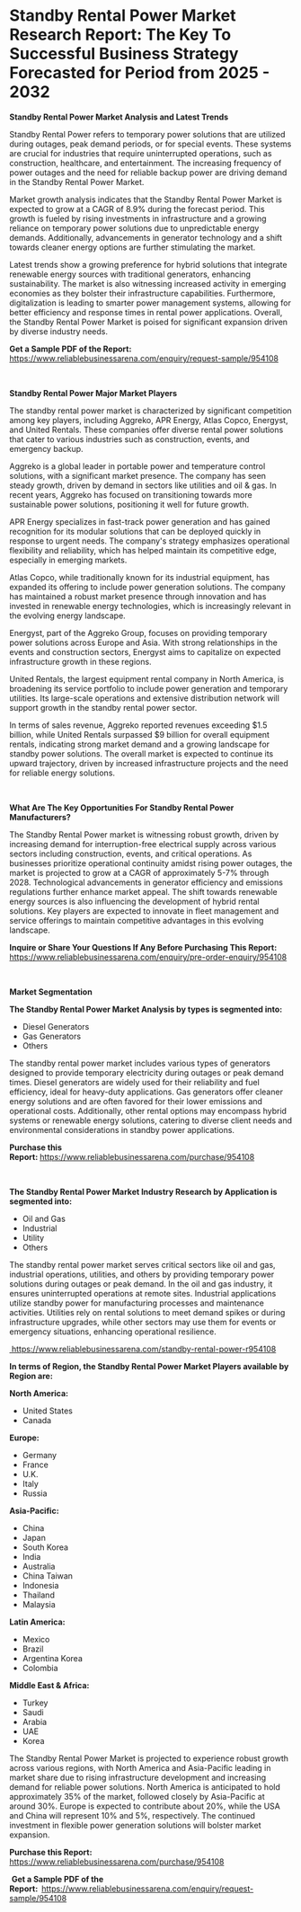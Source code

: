 <p><h1>Standby Rental Power Market Research Report: The Key To Successful Business Strategy Forecasted for Period from 2025 - 2032</h1></p><p><strong>Standby Rental Power Market Analysis and Latest Trends</strong></p>
<p><p>Standby Rental Power refers to temporary power solutions that are utilized during outages, peak demand periods, or for special events. These systems are crucial for industries that require uninterrupted operations, such as construction, healthcare, and entertainment. The increasing frequency of power outages and the need for reliable backup power are driving demand in the Standby Rental Power Market.</p><p>Market growth analysis indicates that the Standby Rental Power Market is expected to grow at a CAGR of 8.9% during the forecast period. This growth is fueled by rising investments in infrastructure and a growing reliance on temporary power solutions due to unpredictable energy demands. Additionally, advancements in generator technology and a shift towards cleaner energy options are further stimulating the market.</p><p>Latest trends show a growing preference for hybrid solutions that integrate renewable energy sources with traditional generators, enhancing sustainability. The market is also witnessing increased activity in emerging economies as they bolster their infrastructure capabilities. Furthermore, digitalization is leading to smarter power management systems, allowing for better efficiency and response times in rental power applications. Overall, the Standby Rental Power Market is poised for significant expansion driven by diverse industry needs.</p></p>
<p><strong>Get a Sample PDF of the Report:&nbsp;</strong> <a href="https://www.reliablebusinessarena.com/enquiry/request-sample/954108?utm_campaign=3353&utm_medium=2&utm_source=Github&utm_content=ia&utm_term=18042025&utm_id=standby-rental-power">https://www.reliablebusinessarena.com/enquiry/request-sample/954108</a></p>
<p>&nbsp;</p>
<p><strong>Standby Rental Power Major Market Players</strong></p>
<p><p>The standby rental power market is characterized by significant competition among key players, including Aggreko, APR Energy, Atlas Copco, Energyst, and United Rentals. These companies offer diverse rental power solutions that cater to various industries such as construction, events, and emergency backup.</p><p>Aggreko is a global leader in portable power and temperature control solutions, with a significant market presence. The company has seen steady growth, driven by demand in sectors like utilities and oil & gas. In recent years, Aggreko has focused on transitioning towards more sustainable power solutions, positioning it well for future growth.</p><p>APR Energy specializes in fast-track power generation and has gained recognition for its modular solutions that can be deployed quickly in response to urgent needs. The company's strategy emphasizes operational flexibility and reliability, which has helped maintain its competitive edge, especially in emerging markets.</p><p>Atlas Copco, while traditionally known for its industrial equipment, has expanded its offering to include power generation solutions. The company has maintained a robust market presence through innovation and has invested in renewable energy technologies, which is increasingly relevant in the evolving energy landscape.</p><p>Energyst, part of the Aggreko Group, focuses on providing temporary power solutions across Europe and Asia. With strong relationships in the events and construction sectors, Energyst aims to capitalize on expected infrastructure growth in these regions.</p><p>United Rentals, the largest equipment rental company in North America, is broadening its service portfolio to include power generation and temporary utilities. Its large-scale operations and extensive distribution network will support growth in the standby rental power sector.</p><p>In terms of sales revenue, Aggreko reported revenues exceeding $1.5 billion, while United Rentals surpassed $9 billion for overall equipment rentals, indicating strong market demand and a growing landscape for standby power solutions. The overall market is expected to continue its upward trajectory, driven by increased infrastructure projects and the need for reliable energy solutions.</p></p>
<p>&nbsp;</p>
<p><strong>What Are The Key Opportunities For Standby Rental Power Manufacturers?</strong></p>
<p><p>The Standby Rental Power market is witnessing robust growth, driven by increasing demand for interruption-free electrical supply across various sectors including construction, events, and critical operations. As businesses prioritize operational continuity amidst rising power outages, the market is projected to grow at a CAGR of approximately 5-7% through 2028. Technological advancements in generator efficiency and emissions regulations further enhance market appeal. The shift towards renewable energy sources is also influencing the development of hybrid rental solutions. Key players are expected to innovate in fleet management and service offerings to maintain competitive advantages in this evolving landscape.</p></p>
<p><strong>Inquire or Share Your Questions If Any Before Purchasing This Report:</strong> <a href="https://www.reliablebusinessarena.com/enquiry/pre-order-enquiry/954108?utm_campaign=3353&utm_medium=2&utm_source=Github&utm_content=ia&utm_term=18042025&utm_id=standby-rental-power">https://www.reliablebusinessarena.com/enquiry/pre-order-enquiry/954108</a></p>
<p>&nbsp;</p>
<p><strong>Market Segmentation</strong></p>
<p><strong>The Standby Rental Power Market Analysis by types is segmented into:</strong></p>
<p><ul><li>Diesel Generators</li><li>Gas Generators</li><li>Others</li></ul></p>
<p><p>The standby rental power market includes various types of generators designed to provide temporary electricity during outages or peak demand times. Diesel generators are widely used for their reliability and fuel efficiency, ideal for heavy-duty applications. Gas generators offer cleaner energy solutions and are often favored for their lower emissions and operational costs. Additionally, other rental options may encompass hybrid systems or renewable energy solutions, catering to diverse client needs and environmental considerations in standby power applications.</p></p>
<p><strong>Purchase this Report:&nbsp;</strong><a href="https://www.reliablebusinessarena.com/purchase/954108?utm_campaign=3353&utm_medium=2&utm_source=Github&utm_content=ia&utm_term=18042025&utm_id=standby-rental-power">https://www.reliablebusinessarena.com/purchase/954108</a></p>
<p>&nbsp;</p>
<p><strong>The Standby Rental Power Market Industry Research by Application is segmented into:</strong></p>
<p><ul><li>Oil and Gas</li><li>Industrial</li><li>Utility</li><li>Others</li></ul></p>
<p><p>The standby rental power market serves critical sectors like oil and gas, industrial operations, utilities, and others by providing temporary power solutions during outages or peak demand. In the oil and gas industry, it ensures uninterrupted operations at remote sites. Industrial applications utilize standby power for manufacturing processes and maintenance activities. Utilities rely on rental solutions to meet demand spikes or during infrastructure upgrades, while other sectors may use them for events or emergency situations, enhancing operational resilience.</p></p>
<p><a href="https://www.reliablebusinessarena.com/standby-rental-power-r954108?utm_campaign=3353&utm_medium=2&utm_source=Github&utm_content=ia&utm_term=18042025&utm_id=standby-rental-power">&nbsp;https://www.reliablebusinessarena.com/standby-rental-power-r954108</a></p>
<p><strong>In terms of Region, the Standby Rental Power Market Players available by Region are:</strong></p>
<p>
    <p> <strong> North America: </strong>
        <ul>
            <li>United States</li>
            <li>Canada</li>
        </ul>
        </p> 
    <p> <strong> Europe: </strong>
        <ul>
            <li>Germany</li>
            <li>France</li>
            <li>U.K.</li>
            <li>Italy</li>
            <li>Russia</li>
        </ul>
        </p> 
    <p> <strong> Asia-Pacific: </strong>
        <ul>
            <li>China</li>
            <li>Japan</li>
            <li>South Korea</li>
            <li>India</li>
            <li>Australia</li>
            <li>China Taiwan</li>
            <li>Indonesia</li>
            <li>Thailand</li>
            <li>Malaysia</li>
        </ul>
        </p> 
    <p> <strong> Latin America: </strong>
        <ul>
            <li>Mexico</li>
            <li>Brazil</li>
            <li>Argentina Korea</li>
            <li>Colombia</li>
        </ul>
        </p> 
    <p> <strong> Middle East & Africa: </strong>
        <ul>
            <li>Turkey</li>
            <li>Saudi</li>
            <li>Arabia</li>
            <li>UAE</li>
            <li>Korea</li>
        </ul>
    </p>
    </p>
<p><p>The Standby Rental Power Market is projected to experience robust growth across various regions, with North America and Asia-Pacific leading in market share due to rising infrastructure development and increasing demand for reliable power solutions. North America is anticipated to hold approximately 35% of the market, followed closely by Asia-Pacific at around 30%. Europe is expected to contribute about 20%, while the USA and China will represent 10% and 5%, respectively. The continued investment in flexible power generation solutions will bolster market expansion.</p></p>
<p><strong>Purchase this Report: </strong><a href="https://www.reliablebusinessarena.com/purchase/954108?utm_campaign=3353&utm_medium=2&utm_source=Github&utm_content=ia&utm_term=18042025&utm_id=standby-rental-power">https://www.reliablebusinessarena.com/purchase/954108</a></p>
<p>&nbsp;<strong>Get a Sample PDF of the Report:&nbsp;&nbsp;</strong><a href="https://www.reliablebusinessarena.com/enquiry/request-sample/954108?utm_campaign=3353&utm_medium=2&utm_source=Github&utm_content=ia&utm_term=18042025&utm_id=standby-rental-power">https://www.reliablebusinessarena.com/enquiry/request-sample/954108</a></p>
<p><strong></strong></p>
<p><p></p><p></p><p></p></p>